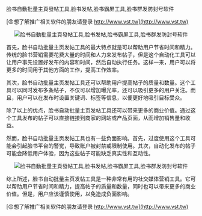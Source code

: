脸书自動批量主頁發帖工具,脸书发帖,脸书霸屏工具,脸书群发防封号软件

[😍想了解推广相关软件的朋友请登录 http://www.vst.tw](http://www.vst.tw)

 <center><img src="https://vst.tw/MP4/tuiguang/png/3.png" alt="脸书自動批量主頁發帖工具,脸书发帖,脸书霸屏工具,脸书群发防封号软件"></center>

首先，脸书自动批量主页发帖工具的最大特点就是可以帮助用户节省时间和精力。传统的脸书营销需要花费大量的时间和人力来发布帖子，但是这个自动化工具可以让用户事先设置好发布的内容和时间，然后自动执行任务。这样一来，用户可以将更多的时间用于其他方面的工作，提高工作效率。

其次，脸书自动批量主页发帖工具还可以帮助用户提高帖子的质量和数量。这个工具可以同时发布多条帖子，不仅可以增加曝光率，还可以吸引更多的用户关注。而且，用户可以在发布时设置关键词、标签等信息，以便更好地吸引目标受众。

除了以上的优点，脸书自动批量主页发帖工具还可以带来更多的商业价值。通过这个工具发布的帖子可以直接链接到商家的网站或产品页面，从而增加销售量和收益。

然而，脸书自动批量主页发帖工具也有一些负面影响。首先，过度使用这个工具可能会引起脸书平台的警觉，导致账户被封禁或限制使用。其次，自动化发布的帖子可能会降低用户体验，因为这些帖子可能缺乏真实性和互动性。

 <center><img src="https://vst.tw/MP4/tuiguang/png/2.png" alt="脸书自動批量主頁發帖工具,脸书发帖,脸书霸屏工具,脸书群发防封号软件"></center>

综上所述，脸书自动批量主页发帖工具是一种非常有用的社交媒体营销工具。它可以帮助用户节省时间和精力，提高帖子的质量和数量，同时也可以带来更多的商业价值。但是，用户应该谨慎使用，以免造成负面影响。

[😍想了解推广相关软件的朋友请登录 http://www.vst.tw](http://www.vst.tw)



